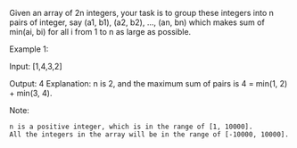  Given an array of 2n integers, your task is to group these integers into n pairs of integer, say (a1, b1), (a2, b2), ..., (an, bn) which makes sum of min(ai, bi) for all i from 1 to n as large as possible.

Example 1:

Input: [1,4,3,2]

Output: 4
Explanation: n is 2, and the maximum sum of pairs is 4 = min(1, 2) + min(3, 4).

Note:

    n is a positive integer, which is in the range of [1, 10000].
    All the integers in the array will be in the range of [-10000, 10000].

